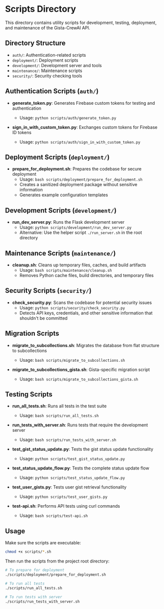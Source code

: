 # Scripts Directory

This directory contains utility scripts for development, testing, deployment, and maintenance of the Gista-CrewAI API.

## Directory Structure

- `auth/`: Authentication-related scripts
- `deployment/`: Deployment scripts
- `development/`: Development server and tools
- `maintenance/`: Maintenance scripts
- `security/`: Security checking tools

## Authentication Scripts (`auth/`)

- **generate_token.py**: Generates Firebase custom tokens for testing and authentication
  - Usage: `python scripts/auth/generate_token.py`
  
- **sign_in_with_custom_token.py**: Exchanges custom tokens for Firebase ID tokens
  - Usage: `python scripts/auth/sign_in_with_custom_token.py`

## Deployment Scripts (`deployment/`)

- **prepare_for_deployment.sh**: Prepares the codebase for secure deployment
  - Usage: `bash scripts/deployment/prepare_for_deployment.sh`
  - Creates a sanitized deployment package without sensitive information
  - Generates example configuration templates

## Development Scripts (`development/`)

- **run_dev_server.py**: Runs the Flask development server
  - Usage: `python scripts/development/run_dev_server.py`
  - Alternative: Use the helper script `./run_server.sh` in the root directory

## Maintenance Scripts (`maintenance/`)

- **cleanup.sh**: Cleans up temporary files, caches, and build artifacts
  - Usage: `bash scripts/maintenance/cleanup.sh`
  - Removes Python cache files, build directories, and temporary files

## Security Scripts (`security/`)

- **check_security.py**: Scans the codebase for potential security issues
  - Usage: `python scripts/security/check_security.py`
  - Detects API keys, credentials, and other sensitive information that shouldn't be committed

## Migration Scripts

- **migrate_to_subcollections.sh**: Migrates the database from flat structure to subcollections
  - Usage: `bash scripts/migrate_to_subcollections.sh`

- **migrate_to_subcollections_gista.sh**: Gista-specific migration script
  - Usage: `bash scripts/migrate_to_subcollections_gista.sh`

## Testing Scripts

- **run_all_tests.sh**: Runs all tests in the test suite
  - Usage: `bash scripts/run_all_tests.sh`

- **run_tests_with_server.sh**: Runs tests that require the development server
  - Usage: `bash scripts/run_tests_with_server.sh`

- **test_gist_status_update.py**: Tests the gist status update functionality
  - Usage: `python scripts/test_gist_status_update.py`

- **test_status_update_flow.py**: Tests the complete status update flow
  - Usage: `python scripts/test_status_update_flow.py`

- **test_user_gists.py**: Tests user gist retrieval functionality
  - Usage: `python scripts/test_user_gists.py`

- **test-api.sh**: Performs API tests using curl commands
  - Usage: `bash scripts/test-api.sh`

## Usage

Make sure the scripts are executable:

```bash
chmod +x scripts/*.sh
```

Then run the scripts from the project root directory:

```bash
# To prepare for deployment
./scripts/deployment/prepare_for_deployment.sh

# To run all tests
./scripts/run_all_tests.sh

# To run tests with server
./scripts/run_tests_with_server.sh 
